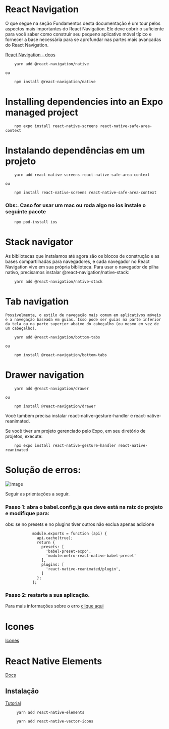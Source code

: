 # React Navigation

O que segue na seção Fundamentos desta documentação é um tour pelos aspectos mais importantes do React Navigation. Ele deve cobrir o suficiente para você saber como construir seu pequeno aplicativo móvel típico e fornecer a base necessária para se aprofundar nas partes mais avançadas do React Navigation.

<a href="https://reactnavigation.org/docs/getting-started/">React Navigation - dcos</a>

        yarn add @react-navigation/native 

    ou

        npm install @react-navigation/native


# Installing dependencies into an Expo managed project

        npx expo install react-native-screens react-native-safe-area-context


# Instalando dependências em um projeto

        yarn add react-native-screens react-native-safe-area-context

    ou

        npm install react-native-screens react-native-safe-area-context

### Obs:. Caso for usar um mac ou roda algo no ios instale o seguinte pacote

        npx pod-install ios
        
# Stack navigator

As bibliotecas que instalamos até agora são os blocos de construção e as bases compartilhadas para navegadores, e cada navegador no React Navigation vive em sua própria biblioteca. Para usar o navegador de pilha nativo, precisamos instalar @react-navigation/native-stack:

        yarn add @react-navigation/native-stack
        
# Tab navigation

    Possivelmente, o estilo de navegação mais comum em aplicativos móveis é a navegação baseada em guias. Isso pode ser guias na parte inferior da tela ou na parte superior abaixo do cabeçalho (ou mesmo em vez de um cabeçalho).

        yarn add @react-navigation/bottom-tabs

    ou

        npm install @react-navigation/bottom-tabs


# Drawer navigation 

        yarn add @react-navigation/drawer

    ou 

        npm install @react-navigation/drawer


Você também precisa instalar react-native-gesture-handler e react-native-reanimated.

Se você tiver um projeto gerenciado pelo Expo, em seu diretório de projetos, execute:

        
        npx expo install react-native-gesture-handler react-native-reanimated
        
# Solução de erros:

![image](https://user-images.githubusercontent.com/60934938/197361622-8a95f305-6f09-49d6-b362-8bff18f0a2d6.png)

Seguir as prientações a seguir.

### Passo 1: abra o babel.config.js que deve está na raiz do projeto e modifique para:

obs: se no presets e no plugins tiver outros não exclua apenas adicione

                module.exports = function (api) {
                  api.cache(true);
                  return {
                    presets: [
                      'babel-preset-expo',
                      'module:metro-react-native-babel-preset'
                    ],
                    plugins: [
                      'react-native-reanimated/plugin',
                    ]
                  };
                };
                
### Passo 2: restarte a sua aplicação.

Para mais informações sobre o erro <a href="https://stackoverflow.com/questions/72927722/export-namespace-should-be-first-transformed-by-babel-plugin-proposal-export-n">clique aqui</a>


# Icones

<a href="https://github.com/oblador/react-native-vector-icons">Icones</a>

# React Native Elements

<a href="https://reactnativeelements.com/">Docs</a>

## Instalação 

<a href="https://reactnativeelements.com/docs/installation">Tutorial</a>

         yarn add react-native-elements
         
         yarn add react-native-vector-icons
